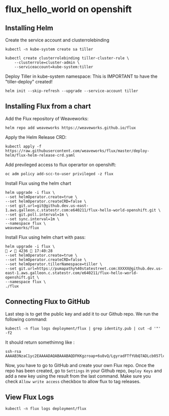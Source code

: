 # flux_hello_world on openshift

## Installing Helm

Create the service account and clusterrolebinding

```
kubectl -n kube-system create sa tiller

kubectl create clusterrolebinding tiller-cluster-rule \
    --clusterrole=cluster-admin \
    --serviceaccount=kube-system:tiller
```

Deploy Tiller in kube-system namespace: This is IMPORTANT to have the "tiller-deploy" created!

```
helm init --skip-refresh --upgrade --service-account tiller
```

## Installing Flux from a chart 

Add the Flux repository of Weaveworks:

```
helm repo add weaveworks https://weaveworks.github.io/flux
```

Apply the Helm Release CRD:
```
kubectl apply -f https://raw.githubusercontent.com/weaveworks/flux/master/deploy-helm/flux-helm-release-crd.yaml
```

Add previleged access to flux operartor on openshift:

```
oc adm policy add-scc-to-user privileged -z flux
```

Install Flux using the helm chart

```
helm upgrade -i flux \
--set helmOperator.create=true \
--set helmOperator.createCRD=false \
--set git.url=git@github.dev.us-east-1.aws.galleon.c.statestr.com:e640211/flux-hello-world-openshift.git \
--set git.poll.interval=1m \
--set sync.interval=1m \
--namespace flux \
weaveworks/flux
```

Install Flux using helm chart with pass:

```
helm upgrade -i flux \                                                                                            ✔  4236  17:40:28
--set helmOperator.create=true \
--set helmOperator.createCRD=false \
--set helmOperator.tillerNamespace=tiller \
--set git.url=https://pumapathy%40statestreet.com:XXXXX@github.dev.us-east-1.aws.galleon.c.statestr.com/e640211/flux-hello-world-openshift.git \
--namespace flux \
./flux
```

## Connecting Flux to GitHub

Last step is to get the public key and add it to our Github repo. We run the following command:

```
kubectl -n flux logs deployment/flux | grep identity.pub | cut -d '"' -f2
```

It should return somethimng like :

```
ssh-rsa AAAAB3NzaC1yc2EAAAADAQABAAABAQDFKKgzroap+6u8vQ/LgyradFTfYUbQ7ADLcb057lchiphR8twcxY7R5wpd1fUFL/Q4+r7ynjIsrCLw1N3M3Wgah/tVtyAW7q4VEE4ZjnTI6ieWMyN+PxymNf9R8PYRbeuq+K0Bh4JW7hvVeqlCBVkyM5A0HT7qNXokVXe2rABrlfp3kRX8l55v5Lc9Rc0yNrRoZXObwebAWM6Wq746LbJPqDttcsXdGVKZAz/w3Zd3mBH0GygbIgfUnyHPMxNhvrLpQKse3eB63or0eyFNIBFHppnuhZsI3DBsVlDWrLMHJQbbwe859MBTYDlGNilksmHcjS5RUyZUCx
```

Now, you have to go to GitHub and create your own Flux repo. Once the repo has been created, go to `Settings` in your Github repo, `Deploy Keys` and add a new key using the result from the last command. Make sure you check `Allow write access` checkbox to allow flux to tag releases.
 
## View Flux Logs


```
kubectl -n flux logs deployment/flux
```
